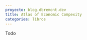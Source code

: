 ```yaml
---
proyecto: blog.dbremont.dev
title: Atlas of Economic Compexity
categories: libros
---
```


<!--more-->

Todo
